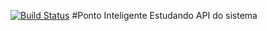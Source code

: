[![Build Status](https://travis-ci.org/lincolnjohn/ponto-inteligente-api.svg?branch=master)](https://travis-ci.org/lincolnjohn/ponto-inteligente-api)
#Ponto Inteligente 
Estudando API do sistema
